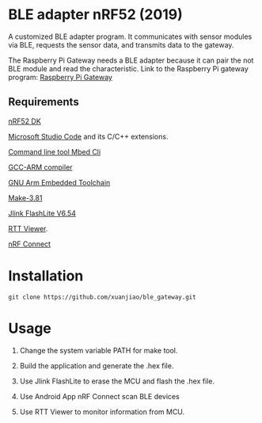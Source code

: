 ﻿# BLE adapter nRF52 (2019)

A customized BLE adapter program. It communicates with sensor modules via BLE, requests the sensor data, and transmits data to the gateway.

The Raspberry Pi Gateway needs a BLE adapter because it can pair the not BLE module and read the characteristic. Link to the Raspberry Pi gateway program: [Raspberry Pi Gateway](https://github.com/xuanjiao/ble_gateway)


## Requirements

[nRF52 DK](https://www.nordicsemi.com/Software-and-Tools/Development-Kits/nRF52-DK)

[Microsoft Studio Code](https://code.visualstudio.com/) and its C/C++ extensions.

[Command line tool Mbed Cli](https://github.com/ARMmbed/mbed-cli/blob/1.8.3/README.md) 

[GCC-ARM compiler](https://developer.arm.com/tools-and-software/open-source-software/developer-tools/gnu-toolchain/gnu-rm/downloads)

[GNU Arm Embedded Toolchain](https://developer.arm.com/tools-and-software/open-source-software/developer-tools/gnu-toolchain/gnu-rm) 
 
[Make-3.81](https://sourceforge.net/projects/gnuwin32/files/make/3.81/) 

[Jlink FlashLite V6.54](https://www.segger.com/products/debug-probes/j-link/technology/flash-download/)

[RTT Viewer](https://www.segger.com/products/debug-probes/j-link/tools/rtt-viewer/).

[nRF Connect](https://www.nordicsemi.com/Software-and-tools/Development-Tools/nRF-Connect-for-mobile)

# Installation
```
git clone https://github.com/xuanjiao/ble_gateway.git
```

# Usage

1.  Change the system variable PATH for make tool.

2. Build the application and generate the .hex file.

3. Use Jlink FlashLite to erase the MCU and flash the .hex file.

4. Use Android App nRF Connect scan BLE devices

5.  Use RTT Viewer to monitor information from MCU.

